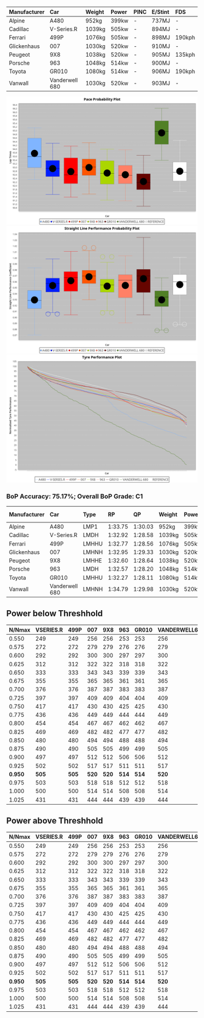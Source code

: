 |Manufacturer|Car|Weight|Power|PINC|E/Stint|FDS|
|:-|:-|:-|:-|:-|:-|:-|
|Alpine|A480|952kg|399kw|-|737MJ|-|
|Cadillac|V-Series.R|1039kg|505kw|-|894MJ|-|
|Ferrari|499P|1076kg|505kw|-|898MJ|190kph|
|Glickenhaus|007|1030kg|520kw|-|910MJ|-|
|Peugeot|9X8|1038kg|520kw|-|905MJ|135kph|
|Porsche|963|1048kg|514kw|-|900MJ|-|
|Toyota|GR010|1080kg|514kw|-|906MJ|190kph|
|Vanwall|Vanderwell 680|1030kg|520kw|-|903MJ|-|

![PACECHART](./IMG/OFFICIAL.png)
![STRAIGHTLINEPERFORMANCECHART](./IMG/OFFICIAL_sp.png)
![TYREPERFORMANCECHART](./IMG/OFFICIAL_tw.png)

### BoP Accuracy: 75.17%; Overall BoP Grade: C1
|Manufacturer|Car|Type|RP|QP|Weight|Power¹|Threshhold|PINC|Power²|E/Stint|AVG Vmax|FDS|RDLC|L/Stint|BOP-Grade|ModelAccuracy|ModelPoints|Match%|
|:-|:-|:-|:-|:-|:-|:-|:-|:-|:-|:-|:-|:-|:-|:-|:-|:-|:-|:-|
|Alpine|A480|LMP1|1:33.75|1:30.03|952kg|399kw|0.0kph|-|399kw|737MJ|317.48kph|-|0.97|38|+B1|67.92%|957|87.88%|
|Cadillac|V-Series.R|LMDH|1:32.92|1:28.58|1039kg|505kw|0.0kph|-|505kw|894MJ|325.84kph|-|1.03|41|+B1|91.10%|1770|87.86%|
|Ferrari|499P|LMHHU|1:32.77|1:28.56|1076kg|505kw|0.0kph|-|505kw|898MJ|326.31kph|190kph|1.02|41|-A2|84.26%|2292|91.66%|
|Glickenhaus|007|LMHNH|1:32.95|1:29.33|1030kg|520kw|0.0kph|-|520kw|910MJ|330.43kph|-|0.96|40|~A1|94.63%|1605|95.99%|
|Peugeot|9X8|LMHHE|1:32.60|1:28.64|1038kg|520kw|0.0kph|-|520kw|905MJ|326.55kph|135kph|1.03|40|-B2|83.63%|2468|82.74%|
|Porsche|963|LMDH|1:32.57|1:28.20|1048kg|514kw|0.0kph|-|514kw|900MJ|326.74kph|-|1.02|41|-C1|93.14%|5746|76.65%|
|Toyota|GR010|LMHHU|1:32.27|1:28.11|1080kg|514kw|0.0kph|-|514kw|906MJ|327.45kph|190kph|1.01|41|-D2|87.37%|3154|62.75%|
|Vanwall|Vanderwell 680|LMHNH|1:34.79|1:29.98|1030kg|520kw|0.0kph|-|520kw|903MJ|322.98kph|-|1.02|40|+Ω1|90.28%|604|15.87%|

## Power below Threshhold
|N/Nmax|VSERIES.R|499P|007|9X8|963|GR010|VANDERWELL680|​|RPM|A480|
|:-|:-|:-|:-|:-|:-|:-|:-|:-|:-|:-|
|0.550|249|249|256|256|253|253|256|​|--|-|
|0.575|272|272|279|279|276|276|279|​|--|-|
|0.600|292|292|300|300|297|297|300|​|--|-|
|0.625|312|312|322|322|318|318|322|​|--|-|
|0.650|333|333|343|343|339|339|343|​|--|-|
|0.675|355|355|365|365|361|361|365|​|--|-|
|0.700|376|376|387|387|383|383|387|​|--|-|
|0.725|397|397|409|409|404|404|409|​|--|-|
|0.750|417|417|430|430|425|425|430|​|--|-|
|0.775|436|436|449|449|444|444|449|​|5000|234|
|0.800|454|454|467|467|462|462|467|​|5500|277|
|0.825|469|469|482|482|477|477|482|​|6000|309|
|0.850|480|480|494|494|488|488|494|​|6500|349|
|0.875|490|490|505|505|499|499|505|​|7000|390|
|0.900|497|497|512|512|506|506|512|​|7500|400|
|0.925|502|502|517|517|511|511|517|​|8000|396|
|**0.950**|**505**|**505**|**520**|**520**|**514**|**514**|**520**|**​**|**8500**|**399**|
|0.975|503|503|518|518|512|512|518|​|9000|200|
|1.000|500|500|514|514|508|508|514|​|--|-|
|1.025|431|431|444|444|439|439|444|​|--|-|

## Power above Threshhold
|N/Nmax|VSERIES.R|499P|007|9X8|963|GR010|VANDERWELL680|​|RPM|A480|
|:-|:-|:-|:-|:-|:-|:-|:-|:-|:-|:-|
|0.550|249|249|256|256|253|253|256|​|--|-|
|0.575|272|272|279|279|276|276|279|​|--|-|
|0.600|292|292|300|300|297|297|300|​|--|-|
|0.625|312|312|322|322|318|318|322|​|--|-|
|0.650|333|333|343|343|339|339|343|​|--|-|
|0.675|355|355|365|365|361|361|365|​|--|-|
|0.700|376|376|387|387|383|383|387|​|--|-|
|0.725|397|397|409|409|404|404|409|​|--|-|
|0.750|417|417|430|430|425|425|430|​|--|-|
|0.775|436|436|449|449|444|444|449|​|5000|234|
|0.800|454|454|467|467|462|462|467|​|5500|277|
|0.825|469|469|482|482|477|477|482|​|6000|309|
|0.850|480|480|494|494|488|488|494|​|6500|349|
|0.875|490|490|505|505|499|499|505|​|7000|390|
|0.900|497|497|512|512|506|506|512|​|7500|400|
|0.925|502|502|517|517|511|511|517|​|8000|396|
|**0.950**|**505**|**505**|**520**|**520**|**514**|**514**|**520**|**​**|**8500**|**399**|
|0.975|503|503|518|518|512|512|518|​|9000|200|
|1.000|500|500|514|514|508|508|514|​|--|-|
|1.025|431|431|444|444|439|439|444|​|--|-|
